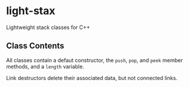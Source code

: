 # light-stax
Lightweight stack classes for C++

## Class Contents
All classes contain a defaut constructor, the ```push```, ```pop```, and ```peek``` member methods, and a ```length``` variable.

Link destructors delete their associated data, but not connected links.